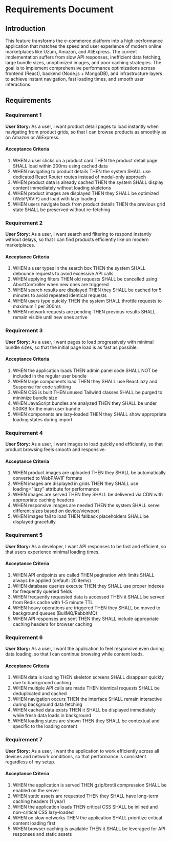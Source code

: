 # Requirements Document

## Introduction

This feature transforms the e-commerce platform into a high-performance application that matches the speed and user experience of modern online marketplaces like Uzum, Amazon, and AliExpress. The current implementation suffers from slow API responses, inefficient data fetching, large bundle sizes, unoptimized images, and poor caching strategies. The goal is to implement comprehensive performance optimizations across frontend (React), backend (Node.js + MongoDB), and infrastructure layers to achieve instant navigation, fast loading times, and smooth user interactions.

## Requirements

### Requirement 1

**User Story:** As a user, I want product detail pages to load instantly when navigating from product grids, so that I can browse products as smoothly as on Amazon or AliExpress.

#### Acceptance Criteria

1. WHEN a user clicks on a product card THEN the product detail page SHALL load within 200ms using cached data
2. WHEN navigating to product details THEN the system SHALL use dedicated React Router routes instead of modal-only approach
3. WHEN product data is already cached THEN the system SHALL display content immediately without loading skeletons
4. WHEN product images are displayed THEN they SHALL be optimized (WebP/AVIF) and load with lazy loading
5. WHEN users navigate back from product details THEN the previous grid state SHALL be preserved without re-fetching

### Requirement 2

**User Story:** As a user, I want search and filtering to respond instantly without delays, so that I can find products efficiently like on modern marketplaces.

#### Acceptance Criteria

1. WHEN a user types in the search box THEN the system SHALL debounce requests to avoid excessive API calls
2. WHEN applying filters THEN old requests SHALL be cancelled using AbortController when new ones are triggered
3. WHEN search results are displayed THEN they SHALL be cached for 5 minutes to avoid repeated identical requests
4. WHEN users type quickly THEN the system SHALL throttle requests to maximum 1 per 300ms
5. WHEN network requests are pending THEN previous results SHALL remain visible until new ones arrive

### Requirement 3

**User Story:** As a user, I want pages to load progressively with minimal bundle sizes, so that the initial page load is as fast as possible.

#### Acceptance Criteria

1. WHEN the application loads THEN admin panel code SHALL NOT be included in the regular user bundle
2. WHEN large components load THEN they SHALL use React.lazy and Suspense for code splitting
3. WHEN CSS is built THEN unused Tailwind classes SHALL be purged to minimize bundle size
4. WHEN JavaScript bundles are analyzed THEN they SHALL be under 500KB for the main user bundle
5. WHEN components are lazy-loaded THEN they SHALL show appropriate loading states during import

### Requirement 4

**User Story:** As a user, I want images to load quickly and efficiently, so that product browsing feels smooth and responsive.

#### Acceptance Criteria

1. WHEN product images are uploaded THEN they SHALL be automatically converted to WebP/AVIF formats
2. WHEN images are displayed in grids THEN they SHALL use loading="lazy" attribute for performance
3. WHEN images are served THEN they SHALL be delivered via CDN with appropriate caching headers
4. WHEN responsive images are needed THEN the system SHALL serve different sizes based on device/viewport
5. WHEN images fail to load THEN fallback placeholders SHALL be displayed gracefully

### Requirement 5

**User Story:** As a developer, I want API responses to be fast and efficient, so that users experience minimal loading times.

#### Acceptance Criteria

1. WHEN API endpoints are called THEN pagination with limits SHALL always be applied (default: 20 items)
2. WHEN database queries execute THEN they SHALL use proper indexes for frequently queried fields
3. WHEN frequently requested data is accessed THEN it SHALL be served from Redis cache with 1-5 minute TTL
4. WHEN heavy operations are triggered THEN they SHALL be moved to background queues (BullMQ/RabbitMQ)
5. WHEN API responses are sent THEN they SHALL include appropriate caching headers for browser caching

### Requirement 6

**User Story:** As a user, I want the application to feel responsive even during data loading, so that I can continue browsing while content loads.

#### Acceptance Criteria

1. WHEN data is loading THEN skeleton screens SHALL disappear quickly due to background caching
2. WHEN multiple API calls are made THEN identical requests SHALL be deduplicated and cached
3. WHEN navigation occurs THEN the interface SHALL remain interactive during background data fetching
4. WHEN cached data exists THEN it SHALL be displayed immediately while fresh data loads in background
5. WHEN loading states are shown THEN they SHALL be contextual and specific to the loading content

### Requirement 7

**User Story:** As a user, I want the application to work efficiently across all devices and network conditions, so that performance is consistent regardless of my setup.

#### Acceptance Criteria

1. WHEN the application is served THEN gzip/brotli compression SHALL be enabled on the server
2. WHEN static assets are requested THEN they SHALL have long-term caching headers (1 year)
3. WHEN the application loads THEN critical CSS SHALL be inlined and non-critical CSS lazy-loaded
4. WHEN on slow networks THEN the application SHALL prioritize critical content loading first
5. WHEN browser caching is available THEN it SHALL be leveraged for API responses and static assets